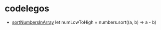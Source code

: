 # codelegos


- [sortNumbersInArray](https://github.com/nooska44/codelegos/blob/d1bedc41719719af78bf9551d673581a21ae5a24/javascriptLegos/js/sortNumbersInArray#L1) let numLowToHigh = numbers.sort((a, b) => a - b)
